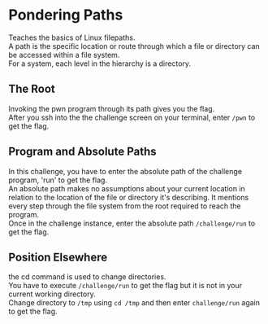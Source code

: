 # Pondering Paths
Teaches the basics of Linux filepaths.  
A path is the specific location or route through which a file or directory can be accessed within a file system.  
For a system, each level in the hierarchy is a directory.

## The Root
Invoking the pwn program through its path gives you the flag.  
After you ssh into the the challenge screen on your terminal, enter `/pwn` to get the flag.

## Program and Absolute Paths
In this challenge, you have to enter the absolute path of the challenge program, 'run' to get the flag.  
An absolute path makes no assumptions about your current location in relation to the location of the file or directory it's describing. It mentions every step through the file system from the root required to reach the program.  
Once in the challenge instance, enter the absolute path `/challenge/run` to get the flag.

## Position Elsewhere
the cd command is used to change directories.  
You have to execute `/challenge/run` to get the flag but it is not in your current working directory.  
Change directory to `/tmp` using `cd /tmp` and then enter `challenge/run` again to get the flag.
